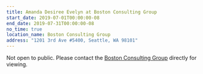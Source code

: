 ```yaml
---
title: Amanda Desiree Evelyn at Boston Consulting Group
start_date: 2019-07-01T00:00:00-08
end_date: 2019-07-31T00:00:00-08
no_time: true
location_name: Boston Consulting Group
address: "1201 3rd Ave #5400, Seattle, WA 98101"
---
```

Not open to public. Please contact the [Boston Consulting Group](https://www.bcg.com/en-us/offices/seattle.aspx) directly for viewing. 
